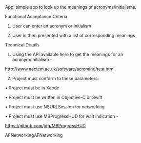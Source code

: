 App: simple app to look up the meanings of acronyms/initialisms.

Functional Acceptance Criteria

1. User can enter an acronym or initialism

2. User is then presented with a list of corresponding meanings

Technical Details

1. Using the API available here to get the meanings for an acronym/initialism -

http://www.nactem.ac.uk/software/acromine/rest.html

2. Project must conform to these parameters:

• Project must be in Xcode

• Project must be written in Objective-C or Swift

• Project must use NSURLSession for networking

• Project must use MBProgressHUD for wait indication -

https://github.com/jdg/MBProgressHUD

AFNetworkingAFNetworking
